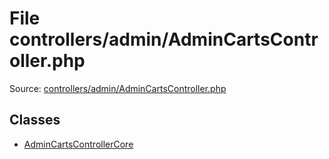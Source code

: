 File controllers/admin/AdminCartsController.php
=========

Source: [controllers/admin/AdminCartsController.php](https://github.com/PrestaShop/PrestaShop/blob/1.6.1.0/controllers/admin/AdminCartsController.php)


Classes
-------

* [AdminCartsControllerCore](class.AdminCartsControllerCore.md)

